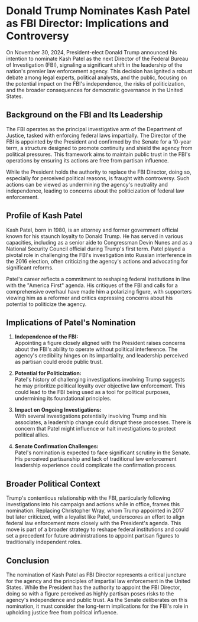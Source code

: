 
# Donald Trump Nominates Kash Patel as FBI Director: Implications and Controversy

On November 30, 2024, President-elect Donald Trump announced his intention to nominate Kash Patel as the next Director of the Federal Bureau of Investigation (FBI), signaling a significant shift in the leadership of the nation's premier law enforcement agency. This decision has ignited a robust debate among legal experts, political analysts, and the public, focusing on the potential impact on the FBI's independence, the risks of politicization, and the broader consequences for democratic governance in the United States.

## Background on the FBI and Its Leadership

The FBI operates as the principal investigative arm of the Department of Justice, tasked with enforcing federal laws impartially. The Director of the FBI is appointed by the President and confirmed by the Senate for a 10-year term, a structure designed to promote continuity and shield the agency from political pressures. This framework aims to maintain public trust in the FBI's operations by ensuring its actions are free from partisan influence.

While the President holds the authority to replace the FBI Director, doing so, especially for perceived political reasons, is fraught with controversy. Such actions can be viewed as undermining the agency's neutrality and independence, leading to concerns about the politicization of federal law enforcement.

## Profile of Kash Patel

Kash Patel, born in 1980, is an attorney and former government official known for his staunch loyalty to Donald Trump. He has served in various capacities, including as a senior aide to Congressman Devin Nunes and as a National Security Council official during Trump's first term. Patel played a pivotal role in challenging the FBI's investigation into Russian interference in the 2016 election, often criticizing the agency's actions and advocating for significant reforms.

Patel's career reflects a commitment to reshaping federal institutions in line with the "America First" agenda. His critiques of the FBI and calls for a comprehensive overhaul have made him a polarizing figure, with supporters viewing him as a reformer and critics expressing concerns about his potential to politicize the agency.

## Implications of Patel's Nomination

1. **Independence of the FBI:**  
   Appointing a figure closely aligned with the President raises concerns about the FBI's ability to operate without political interference. The agency's credibility hinges on its impartiality, and leadership perceived as partisan could erode public trust.

2. **Potential for Politicization:**  
   Patel's history of challenging investigations involving Trump suggests he may prioritize political loyalty over objective law enforcement. This could lead to the FBI being used as a tool for political purposes, undermining its foundational principles.

3. **Impact on Ongoing Investigations:**  
   With several investigations potentially involving Trump and his associates, a leadership change could disrupt these processes. There is concern that Patel might influence or halt investigations to protect political allies.

4. **Senate Confirmation Challenges:**  
   Patel's nomination is expected to face significant scrutiny in the Senate. His perceived partisanship and lack of traditional law enforcement leadership experience could complicate the confirmation process.

## Broader Political Context

Trump's contentious relationship with the FBI, particularly following investigations into his campaign and actions while in office, frames this nomination. Replacing Christopher Wray, whom Trump appointed in 2017 but later criticized, with a loyalist like Patel, underscores an effort to align federal law enforcement more closely with the President's agenda. This move is part of a broader strategy to reshape federal institutions and could set a precedent for future administrations to appoint partisan figures to traditionally independent roles.

## Conclusion

The nomination of Kash Patel as FBI Director represents a critical juncture for the agency and the principles of impartial law enforcement in the United States. While the President has the authority to appoint the FBI Director, doing so with a figure perceived as highly partisan poses risks to the agency's independence and public trust. As the Senate deliberates on this nomination, it must consider the long-term implications for the FBI's role in upholding justice free from political influence.
